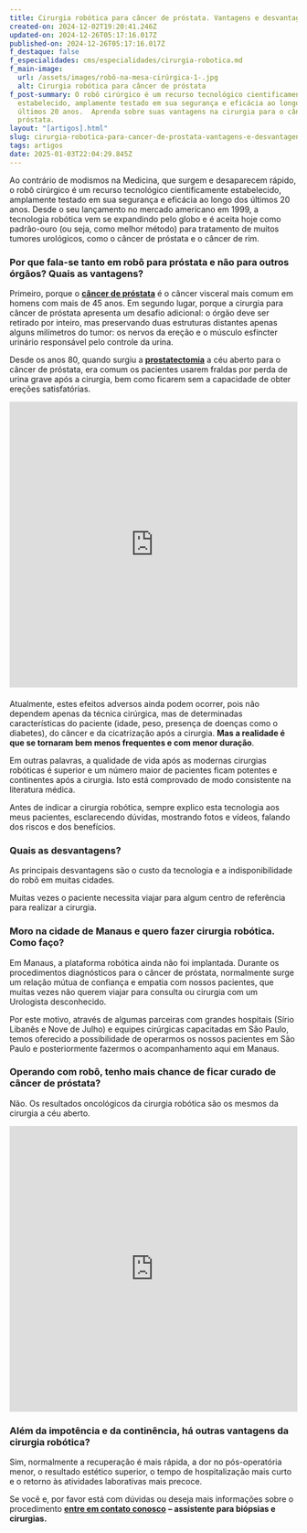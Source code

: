 ```yaml
---
title: Cirurgia robótica para câncer de próstata. Vantagens e desvantagens?
created-on: 2024-12-02T19:20:41.246Z
updated-on: 2024-12-26T05:17:16.017Z
published-on: 2024-12-26T05:17:16.017Z
f_destaque: false
f_especialidades: cms/especialidades/cirurgia-robotica.md
f_main-image:
  url: /assets/images/robô-na-mesa-cirúrgica-1-.jpg
  alt: Cirurgia robótica para câncer de próstata
f_post-summary: O robô cirúrgico é um recurso tecnológico cientificamente
  estabelecido, amplamente testado em sua segurança e eficácia ao longo dos
  últimos 20 anos.  Aprenda sobre suas vantagens na cirurgia para o câncer de
  próstata.
layout: "[artigos].html"
slug: cirurgia-robotica-para-cancer-de-prostata-vantagens-e-desvantagens
tags: artigos
date: 2025-01-03T22:04:29.845Z
---
```

Ao contrário de modismos na Medicina, que surgem e desaparecem rápido, o robô cirúrgico é um recurso tecnológico cientificamente estabelecido, amplamente testado em sua segurança e eficácia ao longo dos últimos 20 anos. Desde o seu lançamento no mercado americano em 1999, a tecnologia robótica vem se expandindo pelo globo e é aceita hoje como padrão-ouro (ou seja, como melhor método) para tratamento de muitos tumores urológicos, como o câncer de próstata e o câncer de rim.

### Por que fala-se tanto em robô para próstata e não para outros órgãos? Quais as vantagens?

Primeiro, porque o **[câncer de próstata](https://uroconsult.com.br/artigos/cancer-de-prostata-a-importancia-do-diagnostico-precoce/)** é o câncer visceral mais comum em homens com mais de 45 anos. Em segundo lugar, porque a cirurgia para câncer de próstata apresenta um desafio adicional: o órgão deve ser retirado por inteiro, mas preservando duas estruturas distantes apenas alguns milímetros do tumor: os nervos da ereção e o músculo esfíncter urinário responsável pelo controle da urina.

Desde os anos 80, quando surgiu a **[prostatectomia](https://uroconsult.com.br/artigos/os-5-objetivos-da-prostatectomia-para-cancer-de-prostata/)** a céu aberto para o câncer de próstata, era comum os pacientes usarem fraldas por perda de urina grave após a cirurgia, bem como ficarem sem a capacidade de obter ereções satisfatórias. <div style="text-align: center; margin-bottom: 20px;">

  <iframe
    width="100%"
    height="500"
    src="https://www.youtube.com/embed/DKwedb3Vbi8"
    title="<!--StartFragment-->Dinâmica de uma cirurgia robótica para câncer de próstata<!--EndFragment-->"
    frameborder="0"
    allow="accelerometer; autoplay; clipboard-write; encrypted-media; gyroscope; picture-in-picture; web-share"
    referrerpolicy="strict-origin-when-cross-origin"
    allowfullscreen
    id="responsive-video"
    style="max-width: 800px; margin: 0 auto; display: block;"
  ></iframe>
  <script>
    function adjustIframeHeight() {
      var iframe = document.getElementById('responsive-video');
      if (window.innerWidth < 768) {
        iframe.style.height = '300px'; // Altura para celular
      } else {
        iframe.style.height = '500px'; // Altura para desktop
      }
    }  </script>
</div>

Atualmente, estes efeitos adversos ainda podem ocorrer, pois não dependem apenas da técnica cirúrgica, mas de determinadas características do paciente (idade, peso, presença de doenças como o diabetes), do câncer e da cicatrização após a cirurgia. **Mas a realidade é que se tornaram bem menos frequentes e com menor duração**. 

Em outras palavras, a qualidade de vida após as modernas cirurgias robóticas é superior e um número maior de pacientes ficam potentes e continentes após a cirurgia. Isto está comprovado de modo consistente na literatura médica.

Antes de indicar a cirurgia robótica, sempre explico esta tecnologia aos meus pacientes, esclarecendo dúvidas, mostrando fotos e vídeos, falando dos riscos e dos benefícios.

### Quais as desvantagens?

As principais desvantagens são o custo da tecnologia e a indisponibilidade do robô em muitas cidades.

Muitas vezes o paciente necessita viajar para algum centro de referência para realizar a cirurgia.

### Moro na cidade de Manaus e quero fazer cirurgia robótica. Como faço?

Em Manaus, a plataforma robótica ainda não foi implantada. Durante os procedimentos diagnósticos para o câncer de próstata, normalmente surge um relação mútua de confiança e empatia com nossos pacientes, que muitas vezes não querem viajar para consulta ou cirurgia com um Urologista desconhecido.

Por este motivo, através de algumas parceiras com grandes hospitais (Sírio Libanês e Nove de Julho) e equipes cirúrgicas capacitadas em São Paulo, temos oferecido a possibilidade de operarmos os nossos pacientes em São Paulo e posteriormente fazermos o acompanhamento aqui em Manaus.

### Operando com robô, tenho mais chance de ficar curado de câncer de próstata?

Não. Os resultados oncológicos da cirurgia robótica são os mesmos da cirurgia a céu aberto.<div style="text-align: center; margin-bottom: 20px;">

  <iframe
    width="100%"
    height="500"
    src="https://www.youtube.com/embed/A6ADx4_Z3Ok"
    title="Braços do robô cirúrgico de ação"
    frameborder="0"
    allow="accelerometer; autoplay; clipboard-write; encrypted-media; gyroscope; picture-in-picture; web-share"
    referrerpolicy="strict-origin-when-cross-origin"
    allowfullscreen
    id="responsive-video"
    style="max-width: 800px; margin: 0 auto; display: block;"
  ></iframe>
  <script>
    function adjustIframeHeight() {
      var iframe = document.getElementById('responsive-video');
      if (window.innerWidth < 768) {
        iframe.style.height = '300px'; // Altura para celular
      } else {
        iframe.style.height = '500px'; // Altura para desktop
      }
    }  </script>
</div>

### Além da impotência e da continência, há outras vantagens da cirurgia robótica?

Sim, normalmente a recuperação é mais rápida, a dor no pós-operatória menor, o resultado estético superior, o tempo de hospitalização mais curto e o retorno às atividades laborativas mais precoce.

Se você e, por favor está com dúvidas ou deseja mais informações sobre o procedimento **[entre em contato conosco](https://api.whatsapp.com/send?phone=5592982252490)** **– assistente para biópsias e cirurgias.**